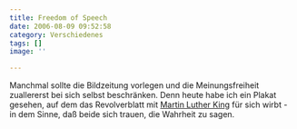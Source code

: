 ```yaml
---
title: Freedom of Speech
date: 2006-08-09 09:52:58
category: Verschiedenes
tags: []
image: ''

---
```


Manchmal sollte die Bildzeitung vorlegen und die Meinungsfreiheit zuallererst bei sich selbst beschränken. Denn heute habe ich ein Plakat gesehen, auf dem das Revolverblatt mit [Martin Luther King](http://de.wikipedia.org/wiki/Martin_Luther_King) für sich wirbt - in dem Sinne, daß beide sich trauen, die Wahrheit zu sagen.
